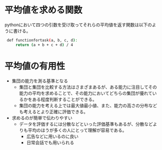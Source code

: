 # 平均値を求める関数

pythonにおいて四つの引数を受け取ってそれらの平均値を返す関数は以下のように書ける。

```bash
 def functionfortask(a, b, c, d):
     return (a + b + c + d) / 4
```

# 平均値の有用性

- 集団の能力を測る基準となる
  - 集団と集団を比較する方法はさまざまあるが、ある能力に注目してその能力の平均を求めることで、その能力においてどちらの集団が優れているかをある程度判断することができる。
  - 集団の能力を考える上では最大値最小値、また、能力の高さの分布なども考えるとより正確に評価できる。
- 求めるのが簡単で伝わりやすい
  - データを評価するには分散などといった評価基準もあるが、分散などよりも平均のほうが多くの人にとって理解が容易である。
    - 広告などに用いるのに良い
    - 日常会話でも用いられる
